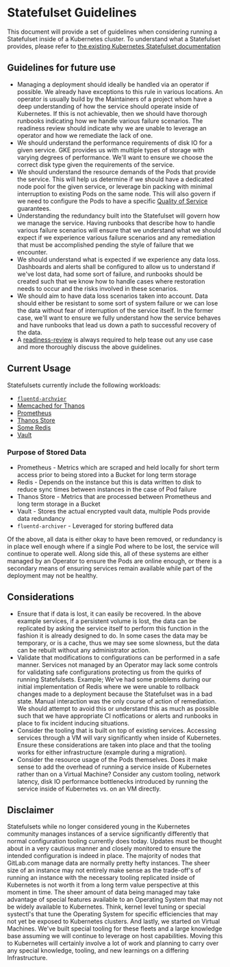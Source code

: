 # Statefulset Guidelines

This document will provide a set of guidelines when considering running a
Statefulset inside of a Kubernetes cluster.  To understand what a Statefulset
provides, please refer to [the existing Kubernetes Statefulset
documentation](https://kubernetes.io/docs/concepts/workloads/controllers/statefulset/)

## Guidelines for future use

* Managing a deployment should ideally be handled via an operator if possible.
  We already have exceptions to this rule in various locations.  An operator is
  usually build by the Maintainers of a project whom have a deep understanding
  of how the service should operate inside of Kubernetes.  If this is not
  achievable, then we should have thorough runbooks indicating how we handle
  various failure scenarios.  The readiness review should indicate why we are
  unable to leverage an operator and how we remediate the lack of one.
* We should understand the performance requirements of disk IO for a given
  service.  GKE provides us with multiple types of storage with varying degrees
  of performance.  We'll want to ensure we choose the correct disk type given
  the requirements of the service.
* We should understand the resource demands of the Pods that provide the
  service.  This will help us determine if we should have a dedicated node pool
  for the given service, or leverage bin packing with minimal interruption to
  existing Pods on the same node.  This will also govern if we need to configure
  the Pods to have a specific [Quality of
  Service](https://kubernetes.io/docs/tasks/configure-pod-container/quality-service-pod/)
  guarantees.
* Understanding the redundancy built into the Statefulset will govern how we
  manage the service.  Having runbooks that describe how to handle various
  failure scenarios will ensure that we understand what we should expect if we
  experience various failure scenarios and any remediation that must be
  accomplished pending the style of failure that we encounter.
* We should understand what is expected if we experience any data loss.
  Dashboards and alerts shall be configured to allow us to understand if we've
  lost data, had some sort of failure, and runbooks should be created such that
  we know how to handle cases where restoration needs to occur and the risks
  involved in these scenarios.
* We should aim to have data loss scenarios taken into account.  Data should
  either be resistant to some sort of system failure or we can lose the data
  without fear of interruption of the service itself.  In the former case, we'll
  want to ensure we fully understand how the service behaves and have runbooks
  that lead us down a path to successful recovery of the data.
* A [readiness-review] is always required to help tease out any use case and
  more thoroughly discuss the above guidelines.

## Current Usage

Statefulsets currently include the following workloads:

* [`fluentd-archvier`](https://gitlab.com/gitlab-com/gl-infra/k8s-workloads/tanka-deployments/-/tree/f106d7b79520582c3ce17ea034eab367f4c63716/lib/fluentd)
* [Memcached for Thanos](https://gitlab.com/gitlab-com/gl-infra/k8s-workloads/tanka-deployments/-/tree/f106d7b79520582c3ce17ea034eab367f4c63716/lib/memcached)
* [Prometheus](https://gitlab.com/gitlab-com/gl-infra/k8s-workloads/gitlab-helmfiles/-/tree/70ccfc6960b9799bde660c5d7546b237971ddfa2/releases/30-gitlab-monitoring)
* [Thanos Store](https://gitlab.com/gitlab-com/gl-infra/k8s-workloads/tanka-deployments/-/tree/f106d7b79520582c3ce17ea034eab367f4c63716/lib/thanos)
* [Some Redis](https://gitlab.com/gitlab-com/gl-infra/k8s-workloads/tanka-deployments/-/tree/f106d7b79520582c3ce17ea034eab367f4c63716/lib/redis)
* [Vault](https://gitlab.com/gitlab-com/gl-infra/k8s-workloads/gitlab-helmfiles/-/tree/70ccfc6960b9799bde660c5d7546b237971ddfa2/releases/vault)

### Purpose of Stored Data

* Prometheus - Metrics which are scraped and held locally for short term access
  prior to being stored into a Bucket for long term storage
* Redis - Depends on the instance but this is data written to disk to reduce
  sync times between instances in the case of Pod failure
* Thanos Store - Metrics that are processed between Prometheus and long term
  storage in a Bucket
* Vault - Stores the actual encrypted vault data, multiple Pods provide data
  redundancy
* `fluentd-archiver` - Leveraged for storing buffered data

Of the above, all data is either okay to have been removed, or redundancy is in
place well enough where if a single Pod where to be lost, the service will
continue to operate well.  Along side this, all of these systems are either
managed by an Operator to ensure the Pods are online enough, or there is a
secondary means of ensuring services remain available while part of the
deployment may not be healthy.

## Considerations

* Ensure that if data is lost, it can easily be recovered.  In the above example
  services, if a persistent volume is lost, the data can be replicated by asking
  the service itself to perform this function in the fashion it is already
  designed to do.  In some cases the data may be temporary, or is a cache, thus
  we may see some slowness, but the data can be rebuilt without any
  administrator action.
* Validate that modifications to configurations can be performed in a safe
  manner.  Services not managed by an Operator may lack some controls for
  validating safe configurations protecting us from the quirks of running
  Statefulsets.  Example; We've had some problems during our initial
  implementation of Redis where we were unable to rollback changes made to a
  deployment because the Statefulset was in a bad state.  Manual interaction was
  the only course of action of remediation.  We should attempt to avoid this or
  understand this as much as possible such that we have appropriate CI
  notfications or alerts and runbooks in place to fix incident inducing
  situations.
* Consider the tooling that is built on top of existing services.  Accessing
  services through a VM will vary significantly when inside of Kubernetes.
  Ensure these considerations are taken into place and that the tooling works
  for either infrastructure (example during a migration).
* Consider the resource usage of the Pods themselves.  Does it make sense to add
  the overhead of running a service inside of Kubernetes rather than on a
  Virtual Machine?  Consider any custom tooling, network latency, disk IO
  performance bottlenecks introduced by running the service inside of Kubernetes
  vs. on an VM directly.

## Disclaimer

Statefulsets while no longer considered young in the Kubernetes community
manages instances of a service significantly differently that normal
configuration tooling currently does today.  Updates must be thought about in a
very cautious manner and closely monitored to ensure the intended configuration
is indeed in place.  The majority of nodes that GitLab.com manage data are
normally pretty hefty instances.  The sheer size of an instance may not entirely
make sense as the trade-off's of running an instance with the necessary tooling
replicated inside of Kubernetes is not worth it from a long term value
perspective at this moment in time.  The sheer amount of data being managed may
take advantage of special features available to an Operating System that may not
be widely available to Kubernetes.  Think, kernel level tuning or special
systectl's that tune the Operating System for specific efficiencies that may not
yet be exposed to Kubernetes clusters.  And lastly, we started on Virtual
Machines.  We've built special tooling for these fleets and a large knowledge
base assuming we will continue to leverage on host capabilities.  Moving this to
Kubernetes will certainly involve a lot of work and planning to carry over any
special knowledge, tooling, and new learnings on a differing Infrastructure.

[readiness-review]: https://about.gitlab.com/handbook/engineering/infrastructure/production/readiness/
